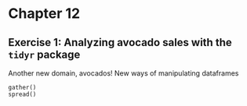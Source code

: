 # Chapter 12
## Exercise 1: Analyzing avocado sales with the `tidyr` package
Another new domain, avocados! New ways of manipulating dataframes
```
gather()
spread()
```
